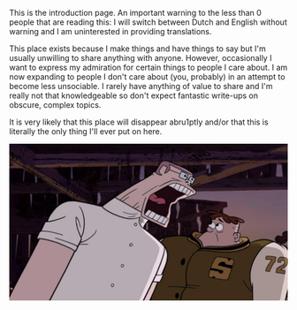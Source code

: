 This is the introduction page. An important warning to the less than 0 people that are reading this: I will switch between Dutch and English without warning and I am uninterested in providing translations. 

This place exists because I make things and have things to say but I'm usually unwilling to share anything with anyone. However, occasionally I want to express my admiration for certain things to people I care about. I am now expanding to people I don't care about (you, probably) in an attempt to become less unsociable. I rarely have anything of value to share and I'm really not that knowledgeable so don't expect fantastic write-ups on obscure, complex topics.

It is very likely that this place will disappear abru1ptly and/or that this is literally the only thing I'll ever put on here.

![schreeuwen](../media/schreeuwen.jpg)